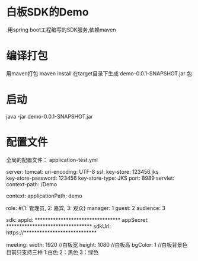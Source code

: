 # 白板SDK的Demo
.用spring boot工程编写的SDK服务,依赖maven
# 编译打包
用maven打包
maven install 在target目录下生成 demo-0.0.1-SNAPSHOT.jar 包
# 启动
java -jar demo-0.0.1-SNAPSHOT.jar
# 配置文件
全局的配置文件：
application-test.yml

  server:
  tomcat:
    uri-encoding: UTF-8
  ssl:
    key-store: 123456.jks   
    key-store-password: 123456
    key-store-type: JKS
  port: 8989
  servlet:
    context-path: /Demo

context:
  applicationPath: demo

role:
  #{1: 管理员, 2: 嘉宾, 3: 观众}
  manager: 1
  guest: 2
  audience: 3

sdk:
  appId: *********************************
  appSecret: *********************************
  sdkUrl: https://****************************

meeting:
  width: 1920   //白板宽
  height: 1080  //白板高
  bgColor: 1    //白板背景色 目前只支持三种 1:白色 2：黑色  3：绿色
